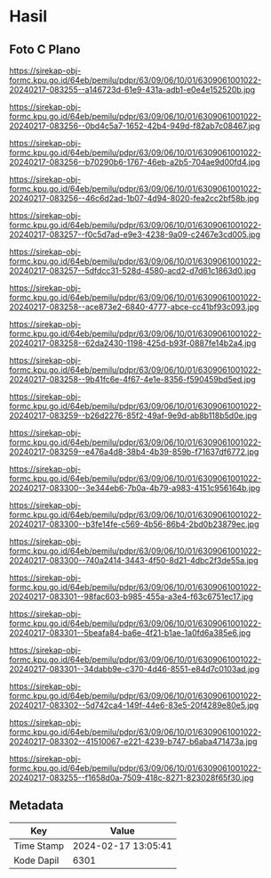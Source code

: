 # Hasil

## Foto C Plano

https://sirekap-obj-formc.kpu.go.id/64eb/pemilu/pdpr/63/09/06/10/01/6309061001022-20240217-083255--a146723d-61e9-431a-adb1-e0e4e152520b.jpg

https://sirekap-obj-formc.kpu.go.id/64eb/pemilu/pdpr/63/09/06/10/01/6309061001022-20240217-083256--0bd4c5a7-1652-42b4-949d-f82ab7c08467.jpg

https://sirekap-obj-formc.kpu.go.id/64eb/pemilu/pdpr/63/09/06/10/01/6309061001022-20240217-083256--b70290b6-1767-46eb-a2b5-704ae9d00fd4.jpg

https://sirekap-obj-formc.kpu.go.id/64eb/pemilu/pdpr/63/09/06/10/01/6309061001022-20240217-083256--46c6d2ad-1b07-4d94-8020-fea2cc2bf58b.jpg

https://sirekap-obj-formc.kpu.go.id/64eb/pemilu/pdpr/63/09/06/10/01/6309061001022-20240217-083257--f0c5d7ad-e9e3-4238-9a09-c2467e3cd005.jpg

https://sirekap-obj-formc.kpu.go.id/64eb/pemilu/pdpr/63/09/06/10/01/6309061001022-20240217-083257--5dfdcc31-528d-4580-acd2-d7d61c1863d0.jpg

https://sirekap-obj-formc.kpu.go.id/64eb/pemilu/pdpr/63/09/06/10/01/6309061001022-20240217-083258--ace873e2-6840-4777-abce-cc41bf93c093.jpg

https://sirekap-obj-formc.kpu.go.id/64eb/pemilu/pdpr/63/09/06/10/01/6309061001022-20240217-083258--62da2430-1198-425d-b93f-0887fe14b2a4.jpg

https://sirekap-obj-formc.kpu.go.id/64eb/pemilu/pdpr/63/09/06/10/01/6309061001022-20240217-083258--9b41fc6e-4f67-4e1e-8356-f590459bd5ed.jpg

https://sirekap-obj-formc.kpu.go.id/64eb/pemilu/pdpr/63/09/06/10/01/6309061001022-20240217-083259--b26d2276-85f2-49af-9e9d-ab8b118b5d0e.jpg

https://sirekap-obj-formc.kpu.go.id/64eb/pemilu/pdpr/63/09/06/10/01/6309061001022-20240217-083259--e476a4d8-38b4-4b39-859b-f71637df6772.jpg

https://sirekap-obj-formc.kpu.go.id/64eb/pemilu/pdpr/63/09/06/10/01/6309061001022-20240217-083300--3e344eb6-7b0a-4b79-a983-4151c956164b.jpg

https://sirekap-obj-formc.kpu.go.id/64eb/pemilu/pdpr/63/09/06/10/01/6309061001022-20240217-083300--b3fe14fe-c569-4b56-86b4-2bd0b23879ec.jpg

https://sirekap-obj-formc.kpu.go.id/64eb/pemilu/pdpr/63/09/06/10/01/6309061001022-20240217-083300--740a2414-3443-4f50-8d21-4dbc2f3de55a.jpg

https://sirekap-obj-formc.kpu.go.id/64eb/pemilu/pdpr/63/09/06/10/01/6309061001022-20240217-083301--98fac603-b985-455a-a3e4-f63c6751ec17.jpg

https://sirekap-obj-formc.kpu.go.id/64eb/pemilu/pdpr/63/09/06/10/01/6309061001022-20240217-083301--5beafa84-ba6e-4f21-b1ae-1a0fd6a385e6.jpg

https://sirekap-obj-formc.kpu.go.id/64eb/pemilu/pdpr/63/09/06/10/01/6309061001022-20240217-083301--34dabb9e-c370-4d46-8551-e84d7c0103ad.jpg

https://sirekap-obj-formc.kpu.go.id/64eb/pemilu/pdpr/63/09/06/10/01/6309061001022-20240217-083302--5d742ca4-149f-44e6-83e5-20f4289e80e5.jpg

https://sirekap-obj-formc.kpu.go.id/64eb/pemilu/pdpr/63/09/06/10/01/6309061001022-20240217-083302--41510067-e221-4239-b747-b6aba471473a.jpg

https://sirekap-obj-formc.kpu.go.id/64eb/pemilu/pdpr/63/09/06/10/01/6309061001022-20240217-083255--f1658d0a-7509-418c-8271-823028f65f30.jpg


## Metadata

| Key        | Value               |
| ---------- | ------------------- |
| Time Stamp | 2024-02-17 13:05:41 |
| Kode Dapil | 6301                |



